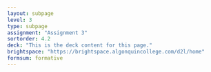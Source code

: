 ```yaml
---
layout: subpage
level: 3
type: subpage
assignment: "Assignment 3"
sortorder: 4.2
deck: "This is the deck content for this page."
brightspace: "https://brightspace.algonquincollege.com/d2l/home"
formsum: formative
---
```

